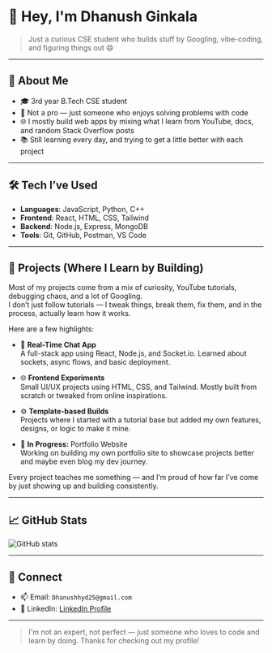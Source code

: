 # 👋 Hey, I'm Dhanush Ginkala

> Just a curious CSE student who builds stuff by Googling, vibe-coding, and figuring things out 😄

---

## 🧠 About Me
- 🎓 3rd year B.Tech CSE student  
- 🧩 Not a pro — just someone who enjoys solving problems with code  
- 🌐 I mostly build web apps by mixing what I learn from YouTube, docs, and random Stack Overflow posts  
- 📚 Still learning every day, and trying to get a little better with each project

---

## 🛠 Tech I’ve Used
- **Languages**: JavaScript, Python, C++
- **Frontend**: React, HTML, CSS, Tailwind
- **Backend**: Node.js, Express, MongoDB
- **Tools**: Git, GitHub, Postman, VS Code

---

## 🚧 Projects (Where I Learn by Building)

Most of my projects come from a mix of curiosity, YouTube tutorials, debugging chaos, and a lot of Googling.  
I don’t just follow tutorials — I tweak things, break them, fix them, and in the process, actually learn how it works.

Here are a few highlights:

- 💬 **Real-Time Chat App**  
  A full-stack app using React, Node.js, and Socket.io. Learned about sockets, async flows, and basic deployment.

- 🌐 **Frontend Experiments**  
  Small UI/UX projects using HTML, CSS, and Tailwind. Mostly built from scratch or tweaked from online inspirations.

- ⚙️ **Template-based Builds**  
  Projects where I started with a tutorial base but added my own features, designs, or logic to make it mine.

- 🚀 **In Progress:** Portfolio Website  
  Working on building my own portfolio site to showcase projects better and maybe even blog my dev journey.

Every project teaches me something — and I’m proud of how far I’ve come by just showing up and building consistently.

---

## 📈 GitHub Stats
![GitHub stats](https://github-readme-stats.vercel.app/api?username=dhanushofc&show_icons=true&theme=radical)

---

## 🙌 Connect
- 📫 Email: `Dhanushhyd25@gmail.com`
- 💼 LinkedIn: [LinkedIn Profile](https://www.linkedin.com/in/dhanush-ginkala/)


---

> I'm not an expert, not perfect — just someone who loves to code and learn by doing. Thanks for checking out my profile!
